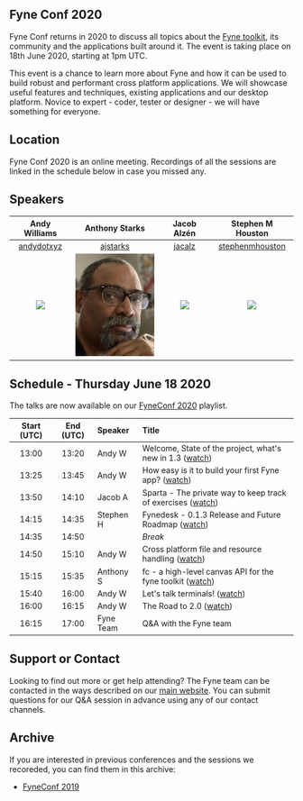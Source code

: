 ## Fyne Conf 2020

Fyne Conf returns in 2020 to discuss all topics about the [Fyne toolkit](https://github.com/fyne-io/fyne), its community and the applications built around it.
The event is taking place on 18th June 2020, starting at 1pm UTC.

This event is a chance to learn more about Fyne and how it can be used
to build robust and performant cross platform applications.
We will showcase useful features and techniques, existing applications and our desktop platform.
Novice to expert - coder, tester or designer - we will have something for everyone.

## Location

Fyne Conf 2020 is an online meeting. Recordings of all the sessions are linked
in the schedule below in case you missed any.

## Speakers

| Andy Williams | Anthony Starks | Jacob Alzén | Stephen M Houston |
|:---:|:---:|:---:|:---:|
| [andydotxyz](https://twitter.com/andydotxyz) | [ajstarks](https://twitter.com/ajstarks) | [jacalz](https://github.com/jacalz) | [stephenmhouston](https://twitter.com/stephenmhouston) |
| ![](https://pbs.twimg.com/profile_images/1067518795055579136/hqSGJjXC_200x200.jpg) | ![](/assets/img/ajstarks.jpg) | <img src="https://avatars3.githubusercontent.com/u/25466657?s=460&u=fd19b488f28032c9c5cf15eaf08536441d56ad93&v=4" width="200" /> | ![](https://pbs.twimg.com/profile_images/911998357354168325/xnF4ZYT1_200x200.jpg) |

## Schedule - Thursday June 18 2020

The talks are now available on our [FyneConf 2020](https://www.youtube.com/playlist?list=PLjpijTpXl1_oqeLgMmAZE4l_2D7xtDzm0) playlist.

| Start (UTC) | End (UTC) | Speaker | Title |
|:---:|:---:|:---|:---|
| 13:00 | 13:20 | Andy W | Welcome, State of the project, what's new in 1.3 ([watch](https://youtu.be/0c2vsAiNxRk)) |
| 13:25 | 13:45 | Andy W | How easy is it to build your first Fyne app? ([watch](https://youtu.be/ZYtd6rjP0TM)) |
| 13:50 | 14:10 | Jacob A | Sparta - The private way to keep track of exercises ([watch](https://youtu.be/Ckyjgh5moTY)) |
| 14:15 | 14:35 | Stephen H | Fynedesk - 0.1.3 Release and Future Roadmap ([watch](https://youtu.be/7yIzRluMQP0)) |
| 14:35 | 14:50 | | *Break* |
| 14:50 | 15:10 | Andy W | Cross platform file and resource handling ([watch](https://youtu.be/qadrKxvM05g)) |
| 15:15 | 15:35 | Anthony S | fc - a high-level canvas API for the fyne toolkit ([watch](https://youtu.be/L848NRmIy8c)) |
| 15:40 | 16:00 | Andy W | Let's talk terminals! ([watch](https://youtu.be/yt9BydyZnYM)) |
| 16:00 | 16:15 | Andy W | The Road to 2.0 ([watch](https://youtu.be/Qe84tiEdFfs)) |
| 16:15 | 17:00 | Fyne Team | Q&A with the Fyne team |

## Support or Contact

Looking to find out more or get help attending? The Fyne team can be contacted
in the ways described on our [main website](https://fyne.io/#contact).
You can submit questions for our Q&A session in advance using any of our contact channels.


## Archive

If you are interested in previous conferences and the sessions we recoreded, you can find them in this archive:

* [FyneConf 2019](/archive/2019)
